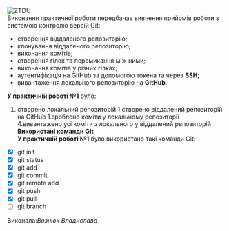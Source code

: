 ![ZTDU](https://media.ztu.edu.ua/wp-content/uploads/2020/02/Group-6-1-1536x465.png)  
Виконання практичної роботи передбачає вивчення прийомів роботи з системою контролю версій Git:
 - створення віддаленого репозиторію;
 - клонування віддаленого репозиторію;
 - виконання комітів;
 - створення гілок та перемикання між ними;
 - виконання комітів у різних гілках;
 - аутентифікація на GitHub за допомогою токена та через **SSH**;
 - вивантаження локального репозиторію на **GitHub**.

**У практичній роботі №1** було:

1. створено локальний репозиторій
1.створено віддалений репозиторій на GitHub
1.зроблено коміти у локальному репозиторії
4.вивантажено усі коміти з локального у віддалений репозиторій
**Використані команди Git**  
**У практичній роботі №1** було використано такі команди Git:
 - [x] git init
 - [x] git status
 - [x] git add
 - [x] git commit
 - [x] git remote add
 - [x] git push
 - [x] git pull
 - [ ] git branch

Виконала:*Вознюк Владислава*
